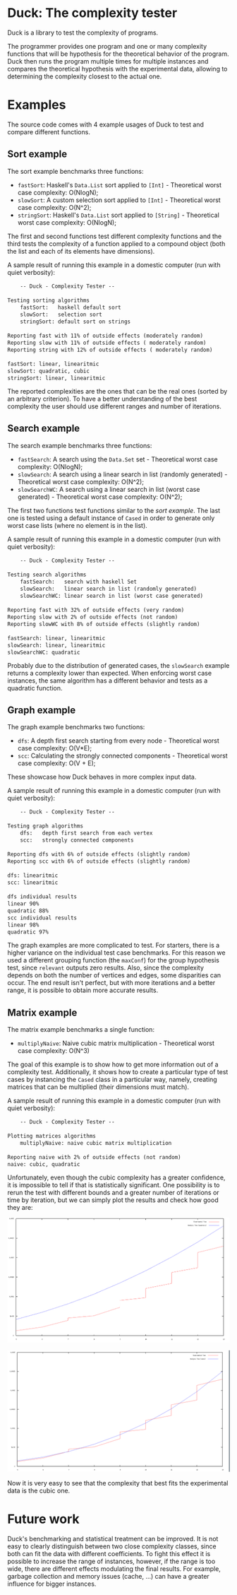 # Duck: The complexity tester

Duck is a library to test the complexity of programs.

The programmer provides one program and one or many complexity
functions that will be hypothesis for the theoretical behavior of the
program. Duck then runs the program multiple times for multiple
instances and compares the theoretical hypothesis with the
experimental data, allowing to determining the complexity closest to the
actual one.

# Examples

The source code comes with 4 example usages of Duck to test and
compare different functions.

## Sort example

The sort example benchmarks three functions:

 - `fastSort`: Haskell's `Data.List` sort applied to `[Int]` -
   Theoretical worst case complexity: O(NlogN);
 - `slowSort`: A custom selection sort applied to `[Int]` -
   Theoretical worst case complexity: O(N^2);
 - `stringSort`: Haskell's `Data.List` sort applied to `[String]` -
   Theoretical worst case complexity: O(NlogN);

The first and second functions test different complexity functions and
the third tests the complexity of a function applied to a compound
object (both the list and each of its elements have dimensions).

A sample result of running this example in a domestic computer (run
with quiet verbosity):

        -- Duck - Complexity Tester --

    Testing sorting algorithms
        fastSort:   haskell default sort
        slowSort:   selection sort
        stringSort: default sort on strings

    Reporting fast with 11% of outside effects (moderately random)
    Reporting slow with 11% of outside effects ( moderately random)
    Reporting string with 12% of outside effects ( moderately random)

    fastSort: linear, linearitmic
    slowSort: quadratic, cubic
    stringSort: linear, linearitmic

The reported complexities are the ones that can be the real ones
(sorted by an arbitrary criterion). To have a better understanding of
the best complexity the user should use different ranges and number of
iterations.

## Search example

The search example benchmarks three functions:

 - `fastSearch`: A search using the `Data.Set` set - Theoretical
   worst case complexity: O(NlogN);
 - `slowSearch`: A search using a linear search in list (randomly
   generated) - Theoretical worst case complexity: O(N^2);
 - `slowSearchWC`: A search using a linear search in list (worst case
   generated) - Theoretical worst case complexity: O(N^2);

The first two functions test functions similar to the *sort
example*. The last one is tested using a default instance of `Cased`
in order to generate only worst case lists (where no element is in the
list).

A sample result of running this example in a domestic computer (run
with quiet verbosity):

        -- Duck - Complexity Tester --

    Testing search algorithms
        fastSearch:   search with haskell Set
        slowSearch:   linear search in list (randomly generated)
        slowSearchWC: linear search in list (worst case generated)

    Reporting fast with 32% of outside effects (very random)
    Reporting slow with 2% of outside effects (not random)
    Reporting slowWC with 8% of outside effects (slightly random)

    fastSearch: linear, linearitmic
    slowSearch: linear, linearitmic
    slowSearchWC: quadratic

Probably due to the distribution of generated cases, the `slowSearch`
example returns a complexity lower than expected. When enforcing worst
case instances, the same algorithm has a different behavior and tests
as a quadratic function.

## Graph example

The graph example benchmarks two functions:

 - `dfs`: A depth first search starting from every node - Theoretical
   worst case complexity: O(V*E);
 - `scc`: Calculating the strongly connected components - Theoretical
   worst case complexity: O(V + E);

These showcase how Duck behaves in more complex input data.

A sample result of running this example in a domestic computer (run
with quiet verbosity):

        -- Duck - Complexity Tester --

    Testing graph algorithms
        dfs:   depth first search from each vertex
        scc:   strongly connected components

    Reporting dfs with 6% of outside effects (slightly random)
    Reporting scc with 6% of outside effects (slightly random)

    dfs: linearitmic
    scc: linearitmic

    dfs individual results
    linear 90%
    quadratic 88%
    scc individual results
    linear 98%
    quadratic 97%

The graph examples are more complicated to test. For starters, there
is a higher variance on the individual test case benchmarks. For this
reason we used a different grouping function (the `maxConf`) for the
group hypothesis test, since `relevant` outputs zero results. Also,
since the complexity depends on both the number of vertices and edges,
some disparities can occur. The end result isn't perfect, but with
more iterations and a better range, it is possible to obtain more
accurate results.

## Matrix example

The matrix example benchmarks a single function:

 - `multiplyNaive`: Naive cubic matrix multiplication - Theoretical
   worst case complexity: O(N^3)

The goal of this example is to show how to get more information out of
a complexity test. Additionally, it shows how to create a particular
type of test cases by instancing the `Cased` class in a particular
way, namely, creating matrices that can be multiplied (their
dimensions must match).

A sample result of running this example in a domestic computer (run
with quiet verbosity):

        -- Duck - Complexity Tester --

    Plotting matrices algorithms
        multiplyNaive: naive cubic matrix multiplication

    Reporting naive with 2% of outside effects (not random)
    naive: cubic, quadratic

Unfortunately, even though the cubic complexity has a greater
confidence, it is impossible to tell if that is statistically
significant. One possibility is to rerun the test with different
bounds and a greater number of iterations or time by iteration, but we
can simply plot the results and check how good they are:

![Quadratic result](matrix_quadratic.png)

![Cubic result](matrix_cubic.png)

Now it is very easy to see that the complexity that best fits the
experimental data is the cubic one.

# Future work

Duck's benchmarking and statistical treatment can be improved. It is
not easy to clearly distinguish between two close complexity classes,
since both can fit the data with different coefficients. To fight this
effect it is possible to increase the range of instances, however, if
the range is too wide, there are different effects modulating the
final results. For example, garbage collection and memory issues
(cache, ...) can have a greater influence for bigger instances.
